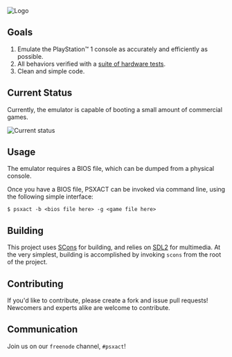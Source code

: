 ![Logo](images/logo.png)

## Goals

1. Emulate the PlayStation&trade; 1 console as accurately and efficiently as possible.
2. All behaviors verified with a [suite of hardware tests][hw-tests].
3. Clean and simple code.

## Current Status

Currently, the emulator is capable of booting a small amount of commercial
games.

![Current status](images/current.png)

## Usage

The emulator requires a BIOS file, which can be dumped from a physical console.

Once you have a BIOS file, PSXACT can be invoked via command line, using the
following simple interface:

```
$ psxact -b <bios file here> -g <game file here>
```

## Building

This project uses [SCons][scons] for building, and relies on [SDL2][sdl2] for
multimedia. At the very simplest, building is accomplished by invoking `scons`
from the root of the project.

## Contributing

If you'd like to contribute, please create a fork and issue pull requests!
Newcomers and experts alike are welcome to contribute.

## Communication

Join us on our `freenode` channel, `#psxact`!

[hw-tests]: https://gitlab.com/psx-emu-dev/psx-hardware-tests
[scons]: https://scons.org/
[sdl2]: https://www.libsdl.org/
